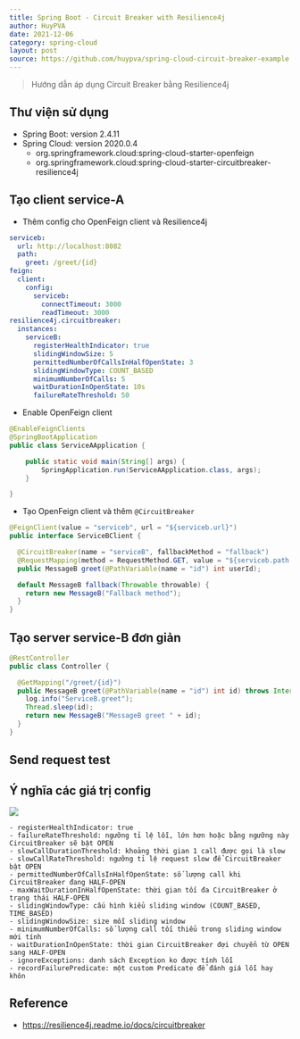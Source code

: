 ```yaml
---
title: Spring Boot - Circuit Breaker with Resilience4j
author: HuyPVA
date: 2021-12-06
category: spring-cloud
layout: post
source: https://github.com/huypva/spring-cloud-circuit-breaker-example
---
```


> Hướng dẫn áp dụng Circuit Breaker bằng Resilience4j


## Thư viện sử dụng

- Spring Boot: version 2.4.11
- Spring Cloud: version 2020.0.4
    - org.springframework.cloud:spring-cloud-starter-openfeign
    - org.springframework.cloud:spring-cloud-starter-circuitbreaker-resilience4j

## Tạo client service-A

- Thêm config cho OpenFeign client và Resilience4j

```yaml
serviceb:
  url: http://localhost:8082
  path:
    greet: /greet/{id}
feign:
  client:
    config:
      serviceb:
        connectTimeout: 3000
        readTimeout: 3000
resilience4j.circuitbreaker:
  instances:
    serviceB:
      registerHealthIndicator: true
      slidingWindowSize: 5
      permittedNumberOfCallsInHalfOpenState: 3
      slidingWindowType: COUNT_BASED
      minimumNumberOfCalls: 5
      waitDurationInOpenState: 10s
      failureRateThreshold: 50
```

- Enable OpenFeign client

```java
@EnableFeignClients
@SpringBootApplication
public class ServiceAApplication {

	public static void main(String[] args) {
		SpringApplication.run(ServiceAApplication.class, args);
	}

}
```

- Tạo OpenFeign client và thêm `@CircuitBreaker`

```java
@FeignClient(value = "serviceb", url = "${serviceb.url}")
public interface ServiceBClient {

  @CircuitBreaker(name = "serviceB", fallbackMethod = "fallback")
  @RequestMapping(method = RequestMethod.GET, value = "${serviceb.path.greet}")
  public MessageB greet(@PathVariable(name = "id") int userId);

  default MessageB fallback(Throwable throwable) {
    return new MessageB("Fallback method");
  }
}
```

## Tạo server service-B đơn giản

```java
@RestController
public class Controller {

  @GetMapping("/greet/{id}")
  public MessageB greet(@PathVariable(name = "id") int id) throws InterruptedException {
    log.info("ServiceB.greet");
    Thread.sleep(id);
    return new MessageB("MessageB greet " + id);
  }
}
```

## Send request test 

## Ý nghĩa các giá trị config

![](../assets/images/spring_cloud/circuit_breaker_state_machine.jpeg)

  
    - registerHealthIndicator: true
    - failureRateThreshold: ngưỡng tỉ lệ lỗi, lớn hơn hoặc bằng ngưỡng này CircuitBreaker sẽ bật OPEN
    - slowCallDurationThreshold: khoảng thời gian 1 call được gọi là slow
    - slowCallRateThreshold: ngưỡng tỉ lệ request slow để CircuitBreaker bật OPEN
    - permittedNumberOfCallsInHalfOpenState: số lượng call khi CircuitBreaker đang HALF-OPEN
    - maxWaitDurationInHalfOpenState: thời gian tối đa CircuitBreaker ở trạng thái HALF-OPEN
    - slidingWindowType: cấu hình kiểu sliding window (COUNT_BASED, TIME_BASED)
    - slidingWindowSize: size mỗi sliding window
    - minimumNumberOfCalls: số lượng call tối thiểu trong sliding window mới tính 
    - waitDurationInOpenState: thời gian CircuitBreaker đợi chuyển từ OPEN sang HALF-OPEN 
    - ignoreExceptions: danh sách Exception ko được tính lỗi
    - recordFailurePredicate: một custom Predicate để đánh giá lỗi hay khôn

## Reference
- <https://resilience4j.readme.io/docs/circuitbreaker>
